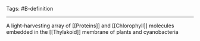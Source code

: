 Tags: #B-definition 

---
A light-harvesting array of [[Proteins]] and [[Chlorophyll]] molecules embedded in the [[Thylakoid]] membrane of plants and cyanobacteria